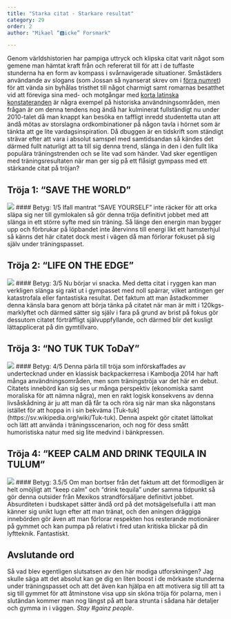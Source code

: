 ```yaml
---
title: "Starka citat - Starkare resultat"
category: 29
order: 2
author: "Mikael “🅱️icke” Forsmark"

---
```

Genom världshistorien har pampiga uttryck och klipska citat varit något som gemene man hämtat kraft från och refererat till för att i de tuffaste stunderna ha en form av kompass i svårnavigerade situationer. Småstäders användande av slogans (som Jossan så nyanserat skrev om i [förra numret](https://dbu.gg/issues/28)) för att vända sin byhålas tristhet till något charmigt samt romarnas besatthet vid att föreviga sina med- och motgångar med [korta latinska konstateranden](https://sv.wikipedia.org/wiki/Veni_vidi_vici) är några exempel på historiska användningsområden, men frågan är om denna tendens nog ändå har kulminerat fullständigt nu under 2010-talet då man knappt kan besöka en taffligt inredd studentetta utan att ändå mötas av storslagna ordkombinationer på någon tavla i hörnet som är tänkta att ge lite vardagsinspiration. Då dbuggen är en tidskrift som ständigt strävar efter att vara i absolut samspel med samtidsandan så kändes det därmed fullt naturligt att ta till sig denna trend, slänga in den i den fullt lika populära träningstrenden och se lite vad som händer. Vad sker egentligen med träningsresultaten när man ger sig på ett flåsigt gympass med ett stärkande citat på tröjan?
## Tröja 1: “SAVE THE WORLD”
 <img class="svg" src="https://dbuggen.s3.amazonaws.com/1_19/save-the-world.png">
#### Betyg: 1/5
Ifall mantrat “SAVE YOURSELF” inte räcker för att orka släpa sig ner till gymlokalen så gör denna tröja definitivt jobbet med att slänga in ett större syfte med sin träning. Så länge den energin man bygger upp och förbrukar på löpbandet inte återvinns till energi likt ett hamsterhjul så känns det här citatet dock mest i vägen då man förlorar fokuset på sig själv under träningspasset.
<br>

## Tröja 2: “LIFE ON THE EDGE”
 <img class="svg" src="https://dbuggen.s3.amazonaws.com/1_19/life-on-the-edge.jpg">
#### Betyg: 3/5
Nu börjar vi snacka. Med detta citat i ryggen kan man verkligen slänga sig rakt ut i gympasset med noll spärrar, vilket antingen ger katastrofala eller fantastiska resultat. Det faktum att man åstadkommer denna känsla bara genom att börja tänka på citatet när man är mitt i 120kgs-marklyftet och därmed sätter sig själv i fara på grund av brist på fokus gör dessutom citatet förträffligt självuppfyllande, och därmed blir det kusligt lättapplicerat på din gymtillvaro.

## Tröja 3: “NO TUK TUK ToDaY”
 <img class="svg" src="https://dbuggen.s3.amazonaws.com/1_19/no-tuktuk-today.png">
#### Betyg: 4/5
Denna pärla till tröja som införskaffades av undertecknad under en klassisk backpackerresa i Kambodja 2014 har haft många användningsområden, men som träningströja var det här en debut. Citatets innebörd kan sig ses ur många perspektiv (ekonomiska samt moraliska för att nämna några), men en rakt logisk konsekvens av denna livsåskådning är ju att man då får ta och röra sig när man ska någonstans istället för att hoppa in i sin bekväma [Tuk-tuk](https://sv.wikipedia.org/wiki/Tuk-tuk). Denna aspekt gör citatet lättolkat och lätt att använda i träningsscenarion, och nog för dess smått humoristiska natur med sig lite medvind i bänkpressen.

## Tröja 4: “KEEP CALM AND DRINK TEQUILA IN TULUM”
<img class="svg" src="https://dbuggen.s3.amazonaws.com/1_19/keep-calm-drink-tequila.png">
#### Betyg: 3.5/5
Om man bortser från det faktum att det förmodligen är helt omöjligt att “keep calm” och “drink tequila” under samma tidpunkt så gör denna outsider från Mexikos strandförsäljare definitivt jobbet. Absurditeten i budskapet sätter ändå ord på det motsägelsefulla i att man känner sig unikt lugn efter att man tränat, och den aningen dräggiga innebörden gör även att man förlorar respekten hos resterande motionärer på gymmet och kan pumpa på relativt i fred utan kritiska blickar på din lyftteknik. Fantastiskt.

## Avslutande ord
Så vad blev egentligen slutsatsen av den här modiga utforskningen? Jag skulle säga att det absolut kan ge dig en liten boost i de mörkaste stunderna under träningspasset och att det även kan hjälpa en att motivera sig till att ta sig till gymmet för att åtminstone visa upp sin sköna tröja för polarna, men i slutändan kommer man nog längst på att bara strunta i sådana här detaljer och gymma in i väggen. _Stay #gainz people_.
